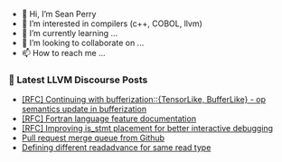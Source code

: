 - 👋 Hi, I’m Sean Perry
- 👀 I’m interested in compilers (c++, COBOL, llvm)
- 🌱 I’m currently learning ...
- 💞️ I’m looking to collaborate on ...
- 📫 How to reach me ...

<!---
s66perry/s66perry is a ✨ special ✨ repository because its `README.md` (this file) appears on your GitHub profile.
You can click the Preview link to take a look at your changes.
--->
### 📕 Latest LLVM Discourse Posts

<!-- DISCOURSE-LLVM:START -->
- [[RFC] Continuing with bufferization::{TensorLike, BufferLike} - op semantics update in bufferization](https://discourse.llvm.org/t/rfc-continuing-with-bufferization-tensorlike-bufferlike-op-semantics-update-in-bufferization/85983#post_7)
- [[RFC] Fortran language feature documentation](https://discourse.llvm.org/t/rfc-fortran-language-feature-documentation/76332#post_4)
- [[RFC] Improving is_stmt placement for better interactive debugging](https://discourse.llvm.org/t/rfc-improving-is-stmt-placement-for-better-interactive-debugging/82668#post_17)
- [Pull request merge queue from Github](https://discourse.llvm.org/t/pull-request-merge-queue-from-github/68343#post_4)
- [Defining different readadvance for same read type](https://discourse.llvm.org/t/defining-different-readadvance-for-same-read-type/86030#post_1)
<!-- DISCOURSE-LLVM:END -->
